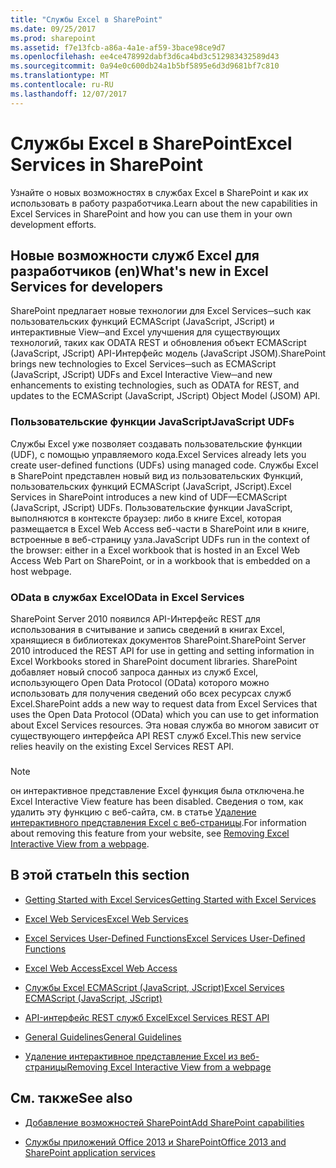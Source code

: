 ```yaml
---
title: "Службы Excel в SharePoint"
ms.date: 09/25/2017
ms.prod: sharepoint
ms.assetid: f7e13fcb-a86a-4a1e-af59-3bace98ce9d7
ms.openlocfilehash: ee4ce478992dabf3d6ca4bd3c512983432589d43
ms.sourcegitcommit: 0a94e0c600db24a1b5bf5895e6d3d9681bf7c810
ms.translationtype: MT
ms.contentlocale: ru-RU
ms.lasthandoff: 12/07/2017
---
```

# <a name="excel-services-in-sharepoint"></a><span data-ttu-id="f7de6-102">Службы Excel в SharePoint</span><span class="sxs-lookup"><span data-stu-id="f7de6-102">Excel Services in SharePoint</span></span>
<span data-ttu-id="f7de6-103">Узнайте о новых возможностях в службах Excel в SharePoint и как их использовать в работу разработчика.</span><span class="sxs-lookup"><span data-stu-id="f7de6-103">Learn about the new capabilities in Excel Services in SharePoint and how you can use them in your own development efforts.</span></span>
## <a name="whats-new-in-excel-services-for-developers"></a><span data-ttu-id="f7de6-104">Новые возможности служб Excel для разработчиков (en)</span><span class="sxs-lookup"><span data-stu-id="f7de6-104">What's new in Excel Services for developers</span></span>
<span data-ttu-id="f7de6-105"><a name="xlsWhatsNew"> </a></span><span class="sxs-lookup"><span data-stu-id="f7de6-105"></span></span>

<span data-ttu-id="f7de6-106">SharePoint предлагает новые технологии для Excel Services─such как пользовательских функций ECMAScript (JavaScript, JScript) и интерактивные View─and Excel улучшения для существующих технологий, таких как ODATA REST и обновления объект ECMAScript (JavaScript, JScript) API-Интерфейс модель (JavaScript JSOM).</span><span class="sxs-lookup"><span data-stu-id="f7de6-106">SharePoint brings new technologies to Excel Services─such as ECMAScript (JavaScript, JScript) UDFs and Excel Interactive View─and new enhancements to existing technologies, such as ODATA for REST, and updates to the ECMAScript (JavaScript, JScript) Object Model (JSOM) API.</span></span>
  
    
    

### <a name="javascript-udfs"></a><span data-ttu-id="f7de6-107">Пользовательские функции JavaScript</span><span class="sxs-lookup"><span data-stu-id="f7de6-107">JavaScript UDFs</span></span>
<span data-ttu-id="f7de6-108"><a name="xlsJsUdfs"> </a></span><span class="sxs-lookup"><span data-stu-id="f7de6-108"></span></span>

<span data-ttu-id="f7de6-109">Службы Excel уже позволяет создавать пользовательские функции (UDF), с помощью управляемого кода.</span><span class="sxs-lookup"><span data-stu-id="f7de6-109">Excel Services already lets you create user-defined functions (UDFs) using managed code.</span></span> <span data-ttu-id="f7de6-110">Службы Excel в SharePoint представлен новый вид из пользовательских Функций, пользовательских функций ECMAScript (JavaScript, JScript).</span><span class="sxs-lookup"><span data-stu-id="f7de6-110">Excel Services in SharePoint introduces a new kind of UDF—ECMAScript (JavaScript, JScript) UDFs.</span></span> <span data-ttu-id="f7de6-111">Пользовательские функции JavaScript, выполняются в контексте браузер: либо в книге Excel, которая размещается в Excel Web Access веб-части в SharePoint или в книге, встроенные в веб-страницу узла.</span><span class="sxs-lookup"><span data-stu-id="f7de6-111">JavaScript UDFs run in the context of the browser: either in a Excel workbook that is hosted in an Excel Web Access Web Part on SharePoint, or in a workbook that is embedded on a host webpage.</span></span> 
  
    
    

### <a name="odata-in-excel-services"></a><span data-ttu-id="f7de6-112">OData в службах Excel</span><span class="sxs-lookup"><span data-stu-id="f7de6-112">OData in Excel Services</span></span>
<span data-ttu-id="f7de6-113"><a name="xlsOdata"> </a></span><span class="sxs-lookup"><span data-stu-id="f7de6-113"></span></span>

<span data-ttu-id="f7de6-114">SharePoint Server 2010 появился API-Интерфейс REST для использования в считывание и запись сведений в книгах Excel, хранящиеся в библиотеках документов SharePoint.</span><span class="sxs-lookup"><span data-stu-id="f7de6-114">SharePoint Server 2010 introduced the REST API for use in getting and setting information in Excel Workbooks stored in SharePoint document libraries.</span></span> <span data-ttu-id="f7de6-115">SharePoint добавляет новый способ запроса данных из служб Excel, использующего Open Data Protocol (OData) которого можно использовать для получения сведений обо всех ресурсах служб Excel.</span><span class="sxs-lookup"><span data-stu-id="f7de6-115">SharePoint adds a new way to request data from Excel Services that uses the Open Data Protocol (OData) which you can use to get information about Excel Services resources.</span></span> <span data-ttu-id="f7de6-116">Эта новая служба во многом зависит от существующего интерфейса API REST служб Excel.</span><span class="sxs-lookup"><span data-stu-id="f7de6-116">This new service relies heavily on the existing Excel Services REST API.</span></span>
  
    
    

### 
<span data-ttu-id="f7de6-117"><a name="xlsOdata"> </a></span><span class="sxs-lookup"><span data-stu-id="f7de6-117"></span></span>

> [!NOTE]
> <span data-ttu-id="f7de6-118">он интерактивное представление Excel функция была отключена.</span><span class="sxs-lookup"><span data-stu-id="f7de6-118">he Excel Interactive View feature has been disabled.</span></span> <span data-ttu-id="f7de6-119">Сведения о том, как удалить эту функцию с веб-сайта, см. в статье [Удаление интерактивного представления Excel с веб-страницы](removing-excel-interactive-view-from-a-webpage.md).</span><span class="sxs-lookup"><span data-stu-id="f7de6-119">For information about removing this feature from your website, see  [Removing Excel Interactive View from a webpage](removing-excel-interactive-view-from-a-webpage.md).</span></span> 
  
    
    


## <a name="in-this-section"></a><span data-ttu-id="f7de6-120">В этой статье</span><span class="sxs-lookup"><span data-stu-id="f7de6-120">In this section</span></span>
<span data-ttu-id="f7de6-121"><a name="xlsWhatsNew"> </a></span><span class="sxs-lookup"><span data-stu-id="f7de6-121"></span></span>


-  [<span data-ttu-id="f7de6-122">Getting Started with Excel Services</span><span class="sxs-lookup"><span data-stu-id="f7de6-122">Getting Started with Excel Services</span></span>](getting-started-with-excel-services.md)
    
  
-  [<span data-ttu-id="f7de6-123">Excel Web Services</span><span class="sxs-lookup"><span data-stu-id="f7de6-123">Excel Web Services</span></span>](excel-web-services.md)
    
  
-  [<span data-ttu-id="f7de6-124">Excel Services User-Defined Functions</span><span class="sxs-lookup"><span data-stu-id="f7de6-124">Excel Services User-Defined Functions</span></span>](excel-services-user-defined-functions.md)
    
  
-  [<span data-ttu-id="f7de6-125">Excel Web Access</span><span class="sxs-lookup"><span data-stu-id="f7de6-125">Excel Web Access</span></span>](excel-web-access.md)
    
  
-  [<span data-ttu-id="f7de6-126">Службы Excel ECMAScript (JavaScript, JScript)</span><span class="sxs-lookup"><span data-stu-id="f7de6-126">Excel Services ECMAScript (JavaScript, JScript)</span></span>](excel-services-ecmascript-javascript-jscript.md)
    
  
-  [<span data-ttu-id="f7de6-127">API-интерфейс REST служб Excel</span><span class="sxs-lookup"><span data-stu-id="f7de6-127">Excel Services REST API</span></span>](excel-services-rest-api.md)
    
  
-  [<span data-ttu-id="f7de6-128">General Guidelines</span><span class="sxs-lookup"><span data-stu-id="f7de6-128">General Guidelines</span></span>](general-guidelines.md)
    
  
-  [<span data-ttu-id="f7de6-129">Удаление интерактивное представление Excel из веб-страницы</span><span class="sxs-lookup"><span data-stu-id="f7de6-129">Removing Excel Interactive View from a webpage</span></span>](removing-excel-interactive-view-from-a-webpage.md)
    
  

## <a name="see-also"></a><span data-ttu-id="f7de6-130">См. также</span><span class="sxs-lookup"><span data-stu-id="f7de6-130">See also</span></span>
<span data-ttu-id="f7de6-131"><a name="bk_addresources"> </a></span><span class="sxs-lookup"><span data-stu-id="f7de6-131"></span></span>


-  [<span data-ttu-id="f7de6-132">Добавление возможностей SharePoint</span><span class="sxs-lookup"><span data-stu-id="f7de6-132">Add SharePoint capabilities</span></span>](add-sharepoint-capabilities.md)
    
  
-  [<span data-ttu-id="f7de6-133">Службы приложений Office 2013 и SharePoint</span><span class="sxs-lookup"><span data-stu-id="f7de6-133">Office 2013 and SharePoint application services</span></span>](office-and-sharepoint-application-services.md)
    
  

  
    
    

